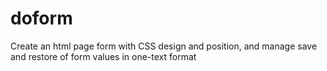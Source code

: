 doform
======

Create an html page form with CSS design and position, and manage save and restore of form values in one-text format 
